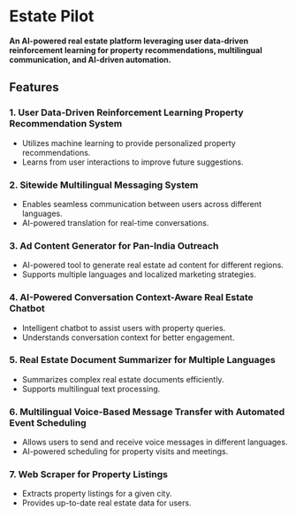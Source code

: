 # Estate Pilot

**An AI-powered real estate platform leveraging user data-driven reinforcement learning for property recommendations, multilingual communication, and AI-driven automation.**

## Features

### 1. **User Data-Driven Reinforcement Learning Property Recommendation System**
   - Utilizes machine learning to provide personalized property recommendations.
   - Learns from user interactions to improve future suggestions.

### 2. **Sitewide Multilingual Messaging System**
   - Enables seamless communication between users across different languages.
   - AI-powered translation for real-time conversations.

### 3. **Ad Content Generator for Pan-India Outreach**
   - AI-powered tool to generate real estate ad content for different regions.
   - Supports multiple languages and localized marketing strategies.

### 4. **AI-Powered Conversation Context-Aware Real Estate Chatbot**
   - Intelligent chatbot to assist users with property queries.
   - Understands conversation context for better engagement.

### 5. **Real Estate Document Summarizer for Multiple Languages**
   - Summarizes complex real estate documents efficiently.
   - Supports multilingual text processing.

### 6. **Multilingual Voice-Based Message Transfer with Automated Event Scheduling**
   - Allows users to send and receive voice messages in different languages.
   - AI-powered scheduling for property visits and meetings.

### 7. **Web Scraper for Property Listings**
   - Extracts property listings for a given city.
   - Provides up-to-date real estate data for users.


